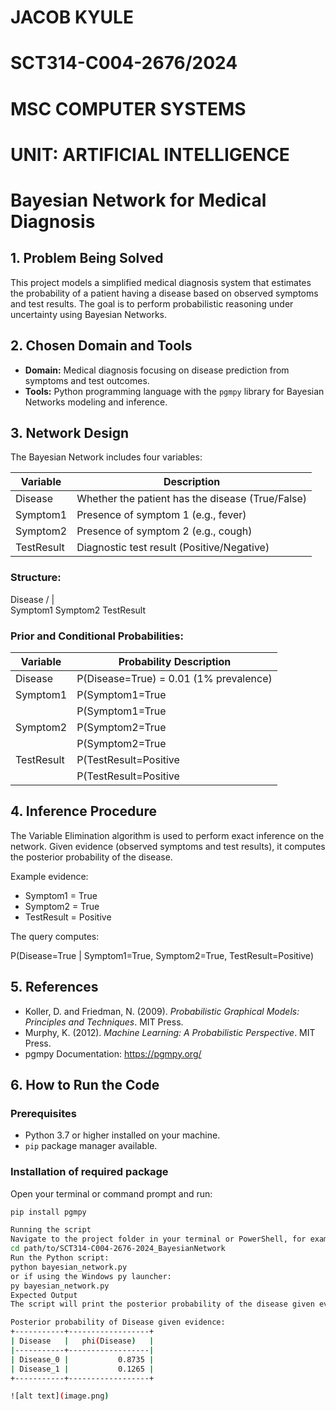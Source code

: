# JACOB KYULE
# SCT314-C004-2676/2024
# MSC COMPUTER SYSTEMS
# UNIT: ARTIFICIAL INTELLIGENCE

# Bayesian Network for Medical Diagnosis

## 1. Problem Being Solved
This project models a simplified medical diagnosis system that estimates the probability of a patient having a disease based on observed symptoms and test results. The goal is to perform probabilistic reasoning under uncertainty using Bayesian Networks.

## 2. Chosen Domain and Tools
- **Domain:** Medical diagnosis focusing on disease prediction from symptoms and test outcomes.
- **Tools:** Python programming language with the `pgmpy` library for Bayesian Networks modeling and inference.

## 3. Network Design

The Bayesian Network includes four variables:

| Variable   | Description                         |
|------------|-----------------------------------|
| Disease    | Whether the patient has the disease (True/False) |
| Symptom1   | Presence of symptom 1 (e.g., fever) |
| Symptom2   | Presence of symptom 2 (e.g., cough) |
| TestResult | Diagnostic test result (Positive/Negative) |

### Structure:

  Disease
 /   |   \
Symptom1 Symptom2 TestResult


### Prior and Conditional Probabilities:

| Variable   | Probability Description                             |
|------------|---------------------------------------------------|
| Disease    | P(Disease=True) = 0.01 (1% prevalence)            |
| Symptom1   | P(Symptom1=True | Disease=True) = 0.8             |
|            | P(Symptom1=True | Disease=False) = 0.1            |
| Symptom2   | P(Symptom2=True | Disease=True) = 0.7             |
|            | P(Symptom2=True | Disease=False) = 0.05           |
| TestResult | P(TestResult=Positive | Disease=True) = 0.9        |
|            | P(TestResult=Positive | Disease=False) = 0.2       |

## 4. Inference Procedure

The Variable Elimination algorithm is used to perform exact inference on the network. Given evidence (observed symptoms and test results), it computes the posterior probability of the disease.

Example evidence:

- Symptom1 = True
- Symptom2 = True
- TestResult = Positive

The query computes:

P(Disease=True | Symptom1=True, Symptom2=True, TestResult=Positive)

## 5. References

- Koller, D. and Friedman, N. (2009). *Probabilistic Graphical Models: Principles and Techniques*. MIT Press.
- Murphy, K. (2012). *Machine Learning: A Probabilistic Perspective*. MIT Press.
- pgmpy Documentation: https://pgmpy.org/

## 6. How to Run the Code

### Prerequisites

- Python 3.7 or higher installed on your machine.
- `pip` package manager available.

### Installation of required package

Open your terminal or command prompt and run:

```bash
pip install pgmpy

Running the script
Navigate to the project folder in your terminal or PowerShell, for example:
cd path/to/SCT314-C004-2676-2024_BayesianNetwork
Run the Python script:
python bayesian_network.py
or if using the Windows py launcher:
py bayesian_network.py
Expected Output
The script will print the posterior probability of the disease given evidence of symptoms and test results. For example:

Posterior probability of Disease given evidence:
+-----------+------------------+
| Disease   |   phi(Disease)   |
|-----------+------------------|
| Disease_0 |           0.8735 |
| Disease_1 |           0.1265 |
+-----------+------------------+

![alt text](image.png)